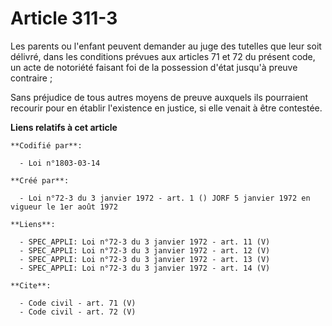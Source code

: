 # Article 311-3

Les parents ou l'enfant peuvent demander au juge des tutelles que leur soit délivré, dans les conditions prévues aux articles
71 et 72 du présent code, un acte de notoriété faisant foi de la possession d'état jusqu'à preuve contraire ;

Sans préjudice de tous autres moyens de preuve auxquels ils pourraient recourir pour en établir l'existence en justice, si
elle venait à être contestée.

**Liens relatifs à cet article**

	**Codifié par**:

	  - Loi n°1803-03-14

	**Créé par**:

	  - Loi n°72-3 du 3 janvier 1972 - art. 1 () JORF 5 janvier 1972 en vigueur le 1er août 1972

	**Liens**:

	  - SPEC_APPLI: Loi n°72-3 du 3 janvier 1972 - art. 11 (V)
	  - SPEC_APPLI: Loi n°72-3 du 3 janvier 1972 - art. 12 (V)
	  - SPEC_APPLI: Loi n°72-3 du 3 janvier 1972 - art. 13 (V)
	  - SPEC_APPLI: Loi n°72-3 du 3 janvier 1972 - art. 14 (V)

	**Cite**:

	  - Code civil - art. 71 (V)
	  - Code civil - art. 72 (V)
